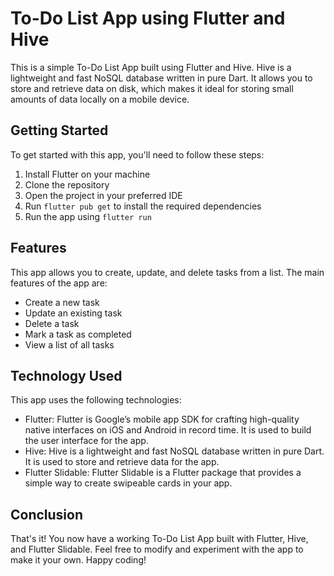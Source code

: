# To-Do List App using Flutter and Hive

This is a simple To-Do List App built using Flutter and Hive. Hive is a lightweight and fast NoSQL database written in pure Dart. It allows you to store and retrieve data on disk, which makes it ideal for storing small amounts of data locally on a mobile device.

## Getting Started

To get started with this app, you'll need to follow these steps:

1. Install Flutter on your machine
2. Clone the repository
3. Open the project in your preferred IDE
4. Run `flutter pub get` to install the required dependencies
5. Run the app using `flutter run`

## Features

This app allows you to create, update, and delete tasks from a list. The main features of the app are:

- Create a new task
- Update an existing task
- Delete a task
- Mark a task as completed
- View a list of all tasks

## Technology Used

This app uses the following technologies:

- Flutter: Flutter is Google’s mobile app SDK for crafting high-quality native interfaces on iOS and Android in record time. It is used to build the user interface for the app.
- Hive: Hive is a lightweight and fast NoSQL database written in pure Dart. It is used to store and retrieve data for the app.
- Flutter Slidable: Flutter Slidable is a Flutter package that provides a simple way to create swipeable cards in your app.

## Conclusion

That's it! You now have a working To-Do List App built with Flutter, Hive, and Flutter Slidable. Feel free to modify and experiment with the app to make it your own. Happy coding!
